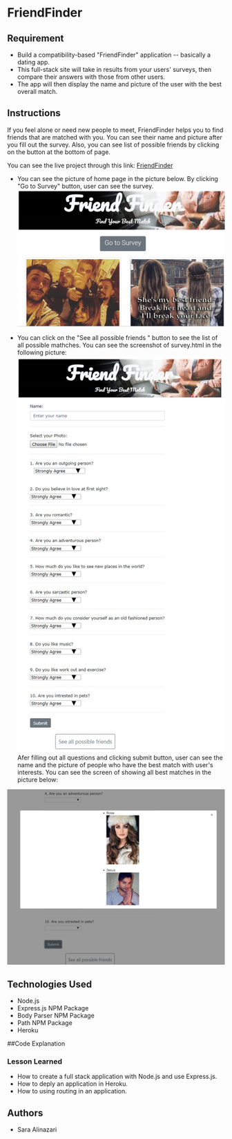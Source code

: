 # FriendFinder

## Requirement
- Build a compatibility-based "FriendFinder" application -- basically a dating app.
- This full-stack site will take in results from your users' surveys, then compare their answers with those from other users.
- The app will then display the name and picture of the user with the best overall match. 

## Instructions
If you feel alone or need new people to meet, FriendFinder helps you to find friends that are matched with you.
You can see their name and picture after you fill out the survey. Also, you can see list of possible friends by clicking on the button at the bottom of page. 

You can see the live project through this link: [FriendFinder](https://aqueous-forest-95460.herokuapp.com/)

* You can see the picture of home page in the picture below. By clicking "Go to Survey" button, user can see the survey.
![Home.html](app/data/images/screen1.jpg)

* You can click on the "See all possible friends " button to see the list of all possible mathches. You can see the screenshot of survey.html in the following picture:
![Survey.html](app/data/images/screen2.jpg)
Afer filling out all questions and clicking submit button, user can see the name and the picture of people who have the best match with user's interests. You can see the screen of showing all best matches in the picture below:

![Matches](app/data/images/screen3.jpg)

## Technologies Used
- Node.js
- Express.js NPM Package
- Body Parser NPM Package
- Path NPM Package
- Heroku

##Code Explanation
### Lesson Learned
- How to create a full stack application with Node.js and use Express.js.
- How to deply an application in Heroku.
- How to using routing in an application.

## Authors
- Sara Alinazari

